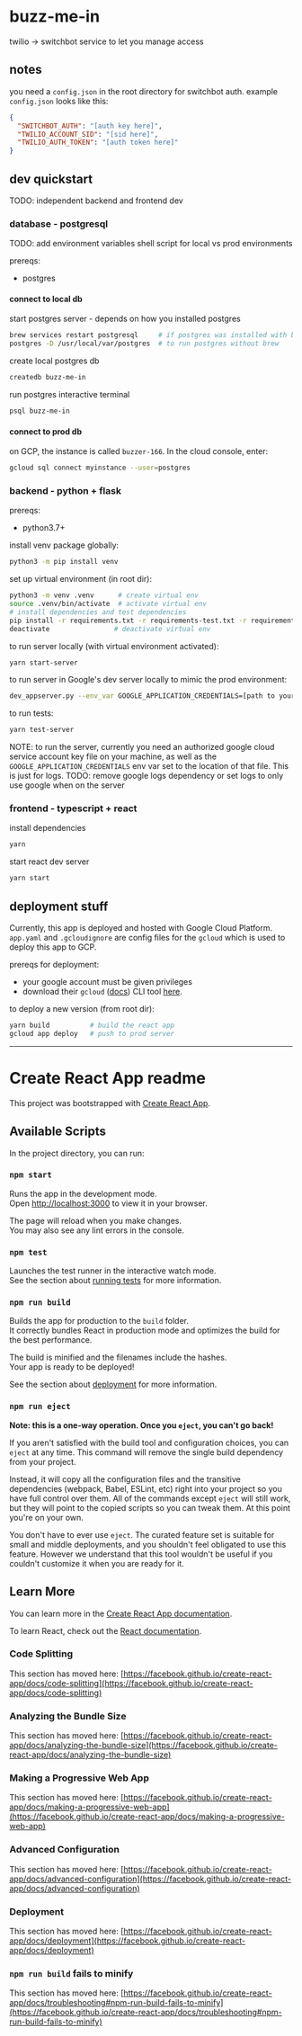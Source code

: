 # buzz-me-in

twilio -> switchbot service to let you manage access

## notes

you need a `config.json` in the root directory for switchbot auth. example
`config.json` looks like this:

```json
{
  "SWITCHBOT_AUTH": "[auth key here]",
  "TWILIO_ACCOUNT_SID": "[sid here]",
  "TWILIO_AUTH_TOKEN": "[auth token here]"
}
```

## dev quickstart

TODO: independent backend and frontend dev

### database - postgresql

TODO: add environment variables shell script for local vs prod environments

prereqs:

- postgres

#### connect to local db

start postgres server - depends on how you installed postgres

```bash
brew services restart postgresql     # if postgres was installed with brew
postgres -D /usr/local/var/postgres  # to run postgres without brew
```

create local postgres db

```bash
createdb buzz-me-in
```

run postgres interactive terminal

```bash
psql buzz-me-in
```

#### connect to prod db

on GCP, the instance is called `buzzer-166`. In the cloud console, enter:

```bash
gcloud sql connect myinstance --user=postgres
```

### backend - python + flask

prereqs:

- python3.7+

install venv package globally:

```bash
python3 -m pip install venv
```

set up virtual environment (in root dir):

```bash
python3 -m venv .venv      # create virtual env
source .venv/bin/activate  # activate virtual env
# install dependencies and test dependencies
pip install -r requirements.txt -r requirements-test.txt -r requirements-dev.txt
deactivate                # deactivate virtual env
```

to run server locally (with virtual environment activated):

```bash
yarn start-server
```

to run server in Google's dev server locally to mimic the prod environment:

```bash
dev_appserver.py --env_var GOOGLE_APPLICATION_CREDENTIALS=[path to your credentials] .
```

to run tests:

```bash
yarn test-server
```

NOTE: to run the server, currently you need an authorized google cloud service
account key file on your machine, as well as the
`GOOGLE_APPLICATION_CREDENTIALS` env var set to the location of that file. This
is just for logs. TODO: remove google logs dependency or set logs to only use
google when on the server

### frontend - typescript + react

install dependencies

```bash
yarn
```

start react dev server

```bash
yarn start
```

## deployment stuff

Currently, this app is deployed and hosted with Google Cloud Platform.
`app.yaml` and `.gcloudignore` are config files for the `gcloud` which is used
to deploy this app to GCP.

prereqs for deployment:

- your google account must be given privileges
- download their `gcloud` \([docs](https://cloud.google.com/sdk/gcloud)\) CLI
  tool [here](https://cloud.google.com/sdk/docs/quickstart).

to deploy a new version (from root dir):

```bash
yarn build          # build the react app
gcloud app deploy   # push to prod server
```

---

# Create React App readme

This project was bootstrapped with
[Create React App](https://github.com/facebook/create-react-app).

## Available Scripts

In the project directory, you can run:

### `npm start`

Runs the app in the development mode.\
Open [http://localhost:3000](http://localhost:3000) to view it in your browser.

The page will reload when you make changes.\
You may also see any lint errors in the console.

### `npm test`

Launches the test runner in the interactive watch mode.\
See the section about [running tests](https://facebook.github.io/create-react-app/docs/running-tests)
for more information.

### `npm run build`

Builds the app for production to the `build` folder.\
It correctly bundles React in production mode and optimizes the build for the best
performance.

The build is minified and the filenames include the hashes.\
Your app is ready to be deployed!

See the section about
[deployment](https://facebook.github.io/create-react-app/docs/deployment) for
more information.

### `npm run eject`

**Note: this is a one-way operation. Once you `eject`, you can't go back!**

If you aren't satisfied with the build tool and configuration choices, you can
`eject` at any time. This command will remove the single build dependency from
your project.

Instead, it will copy all the configuration files and the transitive
dependencies (webpack, Babel, ESLint, etc) right into your project so you have
full control over them. All of the commands except `eject` will still work, but
they will point to the copied scripts so you can tweak them. At this point
you're on your own.

You don't have to ever use `eject`. The curated feature set is suitable for
small and middle deployments, and you shouldn't feel obligated to use this
feature. However we understand that this tool wouldn't be useful if you couldn't
customize it when you are ready for it.

## Learn More

You can learn more in the
[Create React App documentation](https://facebook.github.io/create-react-app/docs/getting-started).

To learn React, check out the [React documentation](https://reactjs.org/).

### Code Splitting

This section has moved here:
[https://facebook.github.io/create-react-app/docs/code-splitting](https://facebook.github.io/create-react-app/docs/code-splitting)

### Analyzing the Bundle Size

This section has moved here:
[https://facebook.github.io/create-react-app/docs/analyzing-the-bundle-size](https://facebook.github.io/create-react-app/docs/analyzing-the-bundle-size)

### Making a Progressive Web App

This section has moved here:
[https://facebook.github.io/create-react-app/docs/making-a-progressive-web-app](https://facebook.github.io/create-react-app/docs/making-a-progressive-web-app)

### Advanced Configuration

This section has moved here:
[https://facebook.github.io/create-react-app/docs/advanced-configuration](https://facebook.github.io/create-react-app/docs/advanced-configuration)

### Deployment

This section has moved here:
[https://facebook.github.io/create-react-app/docs/deployment](https://facebook.github.io/create-react-app/docs/deployment)

### `npm run build` fails to minify

This section has moved here:
[https://facebook.github.io/create-react-app/docs/troubleshooting#npm-run-build-fails-to-minify](https://facebook.github.io/create-react-app/docs/troubleshooting#npm-run-build-fails-to-minify)
